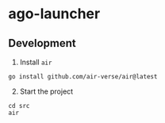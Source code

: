 # ago-launcher

## Development

1. Install `air`

```
go install github.com/air-verse/air@latest
```

2. Start the project

```
cd src 
air
```